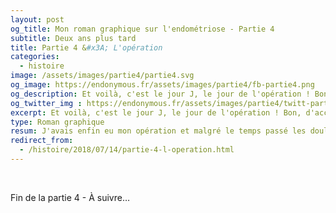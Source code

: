 ```yaml
---
layout: post
og_title: Mon roman graphique sur l'endométriose - Partie 4
subtitle: Deux ans plus tard
title: Partie 4 &#x3A; L'opération
categories:
  - histoire
image: /assets/images/partie4/partie4.svg
og_image: https://endonymous.fr/assets/images/partie4/fb-partie4.png
og_description: Et voilà, c'est le jour J, le jour de l'opération ! Bon, d'accord je n'ai fait que dormir pendant cette opération. On pourrait alors croire que je n'ai pas grand chose à raconter mais détrompe-toi très cher lecteur car il m'arrive toujours des crasses ! Voici la partie 4 de Deux ans plus tard.
og_twitter_img : https://endonymous.fr/assets/images/partie4/twitt-partie4.png
excerpt: Et voilà, c'est le jour J, le jour de l'opération ! Bon, d'accord je n'ai fait que dormir pendant cette opération. On pourrait alors croire que je n'ai pas grand chose à raconter mais détrompe-toi très cher lecteur car il m'arrive toujours des crasses ! Voici la partie 4 de <em>Deux ans plus tard</em>.
type: Roman graphique
resum: J'avais enfin eu mon opération et malgré le temps passé les douleurs restaient. J'avais espéré qu'elle me permettre de retrouver une vie plus normale. Pleine d'interrogation j'étais retournée voir mon chirurgien gynécologue et ce dernier a trouvé le moyen de me faire comprendre le mot "chronique" dans maladie chronique de la plus douce des manières.
redirect_from:
  - /histoire/2018/07/14/partie-4-l-operation.html
---
```


<div class="padding0">
    <img class="img-fluid" src="/assets/images/partie4/04- (1).png" alt="">
    <img class="img-fluid" src="/assets/images/partie4/04- (2).png" alt="">
    <img class="img-fluid" src="/assets/images/partie4/04- (3).png" alt="">
    <img class="img-fluid" src="/assets/images/partie4/04- (4).png" alt="">
    <img class="img-fluid" src="/assets/images/partie4/04- (5).png" alt="">
    <img class="img-fluid" src="/assets/images/partie4/04- (6).png" alt="">
    <img class="img-fluid" src="/assets/images/partie4/04- (7).png" alt="">
    <img class="img-fluid" src="/assets/images/partie4/04- (8).png" alt="">
    <img class="img-fluid" src="/assets/images/partie4/04- (9).png" alt="">
    <img class="img-fluid" src="/assets/images/partie4/04- (10).png" alt="">
    <img class="img-fluid" src="/assets/images/partie4/04- (11).png" alt="">
    <img class="img-fluid" src="/assets/images/partie4/04- (12).png" alt="">
    <img class="img-fluid" src="/assets/images/partie4/04- (13).png" alt="">
    <img class="img-fluid" src="/assets/images/partie4/04- (14).png" alt="">
    <img class="img-fluid" src="/assets/images/partie4/04- (15).png" alt="">
    <img class="img-fluid" src="/assets/images/partie4/04- (16).png" alt="">
    <img class="img-fluid" src="/assets/images/partie4/04- (17).png" alt="">
    <img class="img-fluid" src="/assets/images/partie4/04- (18).png" alt="">
    <img class="img-fluid" src="/assets/images/partie4/04- (19).png" alt="">
    <img class="img-fluid" src="/assets/images/partie4/04- (20).png" alt="">
    <img class="img-fluid" src="/assets/images/partie4/04- (21).png" alt="">
    <img class="img-fluid" src="/assets/images/partie4/04- (22).png" alt="">
    <img class="img-fluid" src="/assets/images/partie4/04- (23).png" alt="">
    <img class="img-fluid" src="/assets/images/partie4/04- (24).png" alt="">
    <img class="img-fluid" src="/assets/images/partie4/04- (25).png" alt="">
    <img class="img-fluid" src="/assets/images/partie4/04- (26).png" alt="">
    <img class="img-fluid" src="/assets/images/partie4/04- (27).png" alt="">
</div>
<div class="bd">
    <p class="asuivre">Fin de la partie 4 - À suivre…</p>
</div>


